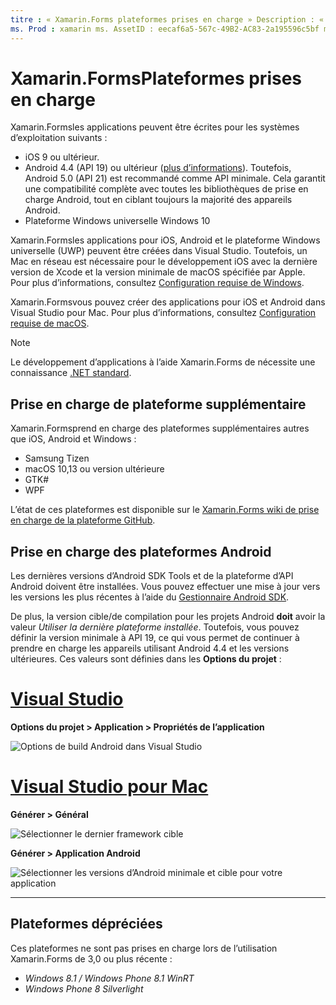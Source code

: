 ```yaml
---
titre : « Xamarin.Forms plateformes prises en charge » Description : « plateforme et développement configuration requise pour » Xamarin.Forms .
ms. Prod : xamarin ms. AssetID : eecaf6a5-567c-49B2-AC83-2a195596c5bf ms. Technology : xamarin-Forms Author : davidbritch ms. Author : dabritch ms. Date : 01/22/2020 No-Loc : [ Xamarin.Forms , Xamarin.Essentials ]
---
```


# <a name="xamarinforms-supported-platforms"></a>Xamarin.FormsPlateformes prises en charge

Xamarin.Formsles applications peuvent être écrites pour les systèmes d’exploitation suivants :

- iOS 9 ou ultérieur.
- Android 4.4 (API 19) ou ultérieur ([plus d’informations](#android-platform-support)). Toutefois, Android 5.0 (API 21) est recommandé comme API minimale. Cela garantit une compatibilité complète avec toutes les bibliothèques de prise en charge Android, tout en ciblant toujours la majorité des appareils Android.
- Plateforme Windows universelle Windows 10

Xamarin.Formsles applications pour iOS, Android et le plateforme Windows universelle (UWP) peuvent être créées dans Visual Studio. Toutefois, un Mac en réseau est nécessaire pour le développement iOS avec la dernière version de Xcode et la version minimale de macOS spécifiée par Apple. Pour plus d’informations, consultez [Configuration requise de Windows](~/cross-platform/get-started/requirements.md#windows-requirements).

Xamarin.Formsvous pouvez créer des applications pour iOS et Android dans Visual Studio pour Mac. Pour plus d’informations, consultez [Configuration requise de macOS](~/cross-platform/get-started/requirements.md#macos-requirements).

> [!NOTE]
> Le développement d’applications à l’aide Xamarin.Forms de nécessite une connaissance [.NET standard](~/cross-platform/app-fundamentals/net-standard.md).

## <a name="additional-platform-support"></a>Prise en charge de plateforme supplémentaire

Xamarin.Formsprend en charge des plateformes supplémentaires autres que iOS, Android et Windows :

- Samsung Tizen
- macOS 10,13 ou version ultérieure
- GTK#
- WPF

L’état de ces plateformes est disponible sur le [ Xamarin.Forms wiki de prise en charge de la plateforme GitHub](https://github.com/xamarin/Xamarin.Forms/wiki/Platform-Support).

## <a name="android-platform-support"></a>Prise en charge des plateformes Android

Les dernières versions d’Android SDK Tools et de la plateforme d’API Android doivent être installées. Vous pouvez effectuer une mise à jour vers les versions les plus récentes à l’aide du [Gestionnaire Android SDK](~/android/get-started/installation/android-sdk.md).

De plus, la version cible/de compilation pour les projets Android **doit** avoir la valeur *Utiliser la dernière plateforme installée*. Toutefois, vous pouvez définir la version minimale à API 19, ce qui vous permet de continuer à prendre en charge les appareils utilisant Android 4.4 et les versions ultérieures. Ces valeurs sont définies dans les **Options du projet** :

# <a name="visual-studio"></a>[Visual Studio](#tab/windows)

**Options du projet > Application > Propriétés de l’application**

![Options de build Android dans Visual Studio](requirements-images/options-android-vs-sml.png)

# <a name="visual-studio-for-mac"></a>[Visual Studio pour Mac](#tab/macos)

**Générer > Général**

![Sélectionner le dernier framework cible](requirements-images/options-general-sml.png)

**Générer > Application Android**

![Sélectionner les versions d’Android minimale et cible pour votre application](requirements-images/options-android-sml.png)

-----

## <a name="deprecated-platforms"></a>Plateformes dépréciées

Ces plateformes ne sont pas prises en charge lors de l’utilisation Xamarin.Forms de 3,0 ou plus récente :

- *Windows 8.1 / Windows Phone 8.1 WinRT*
- *Windows Phone 8 Silverlight*
